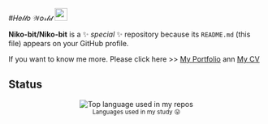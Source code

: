 #𝐻𝑒𝓁𝓁𝑜 𝒲𝑜𝓇𝓁𝒹 <a href="https://tkishioru.github.io/W_leakna/index.html"><img src="https://media.giphy.com/media/hvRJCLFzcasrR4ia7z/giphy.gif" width="25px"></a>


**Niko-bit/Niko-bit** is a ✨ _special_ ✨ repository because its `README.md` (this file) appears on your GitHub profile.


If you want to know me more. Please click here >> [My Portfolio](https://sites.google.com/d/1R08N4n6A9hFu2HL7NAPjxmn1AVSCL8c1/p/1oORpVnWLNZxmQz10iRYwjXLGdFBhLmaD/edit) ann [My CV](https://tkishioru.github.io/00_CV/index.html)

## Status
<!--<a href="https://github.com/tkishioru/github-readme-stats">
  <img align="center" src="https://github-readme-stats.vercel.app/api/top-langs/?username=TKishioru&langs_count=8" />
</a>
-->
<div align="center">
  <img width="" src="https://github-readme-stats.vercel.app/api/top-langs/?username=TKishioru&layout=compact&hide_title=1&card_width=500" alt="Top language used in my repos" />
  <br />
  <small>Languages used in my study 😛</small>
  <br />
  <br />
</div>

<!--
## About Me

![GitHub metrics](https://metrics.lecoq.io/TKishioru) 
![Profile views](https://gpvc.arturio.dev/TKishioru)  
-->

